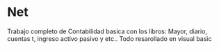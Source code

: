 # Net

  Trabajo completo de Contabilidad basica con los libros: Mayor, diario, cuentas t, ingreso activo pasivo y etc..
  Todo resarollado en visual basic
